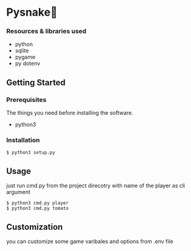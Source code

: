 # Pysnake🐍

### Resources & libraries used
- python
- sqlite
- pygame
- py dotenv

## Getting Started


### Prerequisites

The things you need before installing the software.

* python3

### Installation

```
$ python3 setup.py
```

## Usage

just run cmd.py from the project direcotry with name of the player as cli argument

```
$ python3 cmd.py player
$ python3 cmd.py tomato
```

## Customization

you can customize some game varibales and options from .env file
